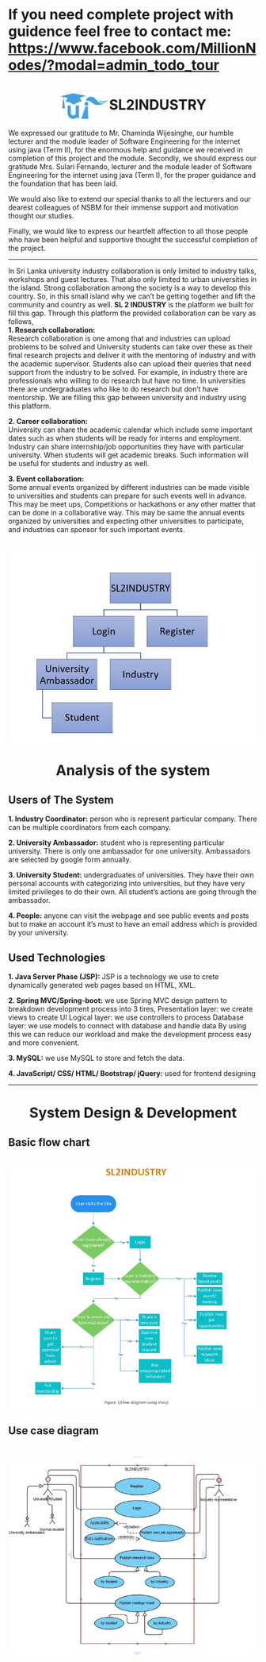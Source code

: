 # If you need complete project with guidence feel free to contact me: https://www.facebook.com/MillionNodes/?modal=admin_todo_tour
<h1 align="middle"><img align="center" src="https://github.com/Semicolon10/SL2INDUSTRY/blob/master/images/Logo.png" alt="" width="100"   >SL2INDUSTRY</h1>
We expressed our gratitude to Mr. Chaminda Wijesinghe, our humble lecturer and the module leader of Software Engineering for the internet using java (Term II), for the enormous help and guidance we received in completion of this project and the module. Secondly, we should express our gratitude Mrs. Sulari Fernando, lecturer and the module leader of Software Engineering for the internet using java (Term I), for the proper guidance and the foundation that has been laid.

We would also like to extend our special thanks to all the lecturers and our dearest colleagues of NSBM for their immense support and motivation thought our studies.

Finally, we would like to express our heartfelt affection to all those people who have been helpful and supportive thought the successful completion of the project.

***
In Sri Lanka university industry collaboration is only limited to industry talks, workshops and guest lectures. That also only limited to urban universities in the island. Strong collaboration among the society is a way to develop this country. So, in this small island why we can’t be getting together and lift the community and country as well.  **SL 2 INDUSTRY** is the platform we built for fill this gap. Through this platform the provided collaboration can be vary as follows,<br>
**1.	Research collaboration:**<br>
Research collaboration is one among that and industries can upload problems to be solved and University students can take over these as their final research projects and deliver it with the mentoring of industry and with the academic supervisor. Students also can upload their queries that need support from the industry to be solved.
For example, in industry there are professionals who willing to do research but have no time. In universities there are undergraduates who like to do research but don’t have mentorship. We are filling this gap between university and industry using this platform.<br>

**2.	Career collaboration:**<br>
University can share the academic calendar which include some important dates such as when students will be ready for interns and employment. Industry can share internship/job opportunities they have with particular university. When students will get academic breaks. Such information will be useful for students and industry as well.<br>

**3.	Event collaboration:**<br>
Some annual events organized by different industries can be made visible to universities and students can prepare for such events well in advance. This may be meet ups, Competitions or hackathons or any other matter that can be done in a collaborative way. This may be same the annual events organized by universities and expecting other universities to participate, and industries can sponsor for such important events.
<h1 align="middle"><img align="center" src="https://github.com/Semicolon10/SL2INDUSTRY/blob/master/images/UserStory.JPG" alt=""  ></h1>

<h1 align="middle">Analysis of the system</h1>
<h2>Users of The System</h2>

**1.	Industry Coordinator:** person who is represent particular company. There can be multiple coordinators from each company. 

**2.	University Ambassador:** student who is representing particular university. There is only one ambassador for one university. Ambassadors are selected by google form annually.

**3.	University Student:** undergraduates of universities. They have their own personal accounts with categorizing into universities, but they have very limited privileges to do their own. All student’s actions are going through the ambassador.

**4.	People:** anyone can visit the webpage and see public events and posts but to make an account it’s must to have an email address which is provided by your university.

<h2>Used Technologies</h2>

**1.	Java Server Phase (JSP):** JSP is a technology we use to crete dynamically generated web pages based on HTML, XML.

**2.	Spring MVC/Spring-boot:** we use Spring MVC design pattern to breakdown development process into 3 tires,
Presentation layer: we create views to create UI
Logical layer: we use controllers to process
Database layer: we use models to connect with database and handle data
By using this we can reduce our workload and make the development process easy and more convenient.

**3.	MySQL:** we use MySQL to store and fetch the data.

**4.	JavaScript/ CSS/ HTML/ Bootstrap/ jQuery:** used for frontend designing

***
<h1 align="middle">System Design & Development</h1>
<h2>Basic flow chart</h2>

<h1 align="middle"><img align="center" src="https://github.com/Semicolon10/SL2INDUSTRY/blob/master/images/flowdiagram.JPG" alt=""  ></h1>

<h2>Use case diagram</h2>
<h1 align="middle"><img align="center" src="https://github.com/Semicolon10/SL2INDUSTRY/blob/master/images/usecase.jpg" alt=""  ></h1>
